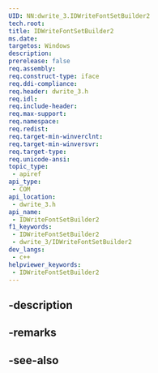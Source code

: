 ```yaml
---
UID: NN:dwrite_3.IDWriteFontSetBuilder2
tech.root: 
title: IDWriteFontSetBuilder2
ms.date: 
targetos: Windows
description: 
prerelease: false
req.assembly: 
req.construct-type: iface
req.ddi-compliance: 
req.header: dwrite_3.h
req.idl: 
req.include-header: 
req.max-support: 
req.namespace: 
req.redist: 
req.target-min-winverclnt: 
req.target-min-winversvr: 
req.target-type: 
req.unicode-ansi: 
topic_type:
 - apiref
api_type:
 - COM
api_location:
 - dwrite_3.h
api_name:
 - IDWriteFontSetBuilder2
f1_keywords:
 - IDWriteFontSetBuilder2
 - dwrite_3/IDWriteFontSetBuilder2
dev_langs:
 - c++
helpviewer_keywords:
 - IDWriteFontSetBuilder2
---
```


## -description

## -remarks

## -see-also

